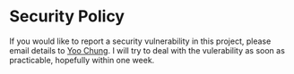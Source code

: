 # Security Policy

If you would like to report a security vulnerability in this project,
please email details to [Yoo Chung](mailto:web@chungyc.org).
I will try to deal with the vulerability as soon as practicable,
hopefully within one week.
